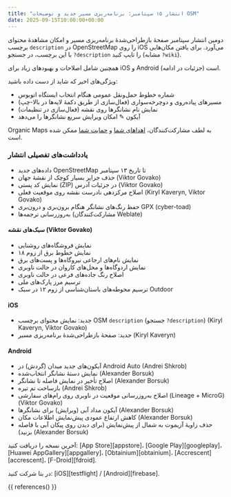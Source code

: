```yaml
---
title: "انتشار ۱۵ سپتامبر: برنامه‌ریزی مسیر جدید و توضیحات OSM"
date: 2025-09-15T10:00:00+00:00
---
```


دومین انتشار سپتامبر صفحهٔ بازطراحی‌شدهٔ برنامه‌ریزی مسیر و امکان مشاهدهٔ محتوای برچسب `description` در OpenStreetMap را روی iOS می‌آورد. برای یافتن مکان‌هایی با این برچسب، در جستجو `?description` را تایپ کنید (مشابه `?wiki`).

همچنین شامل اصلاحات و بهبودهای زیاد برای iOS و Android است (جزئیات در ادامه).

ویژگی‌های اخیر که شاید از دست داده باشید:
- شماره خطوط حمل‌ونقل عمومی هنگام انتخاب ایستگاه اتوبوس
- مسیرهای پیاده‌روی و دوچرخه‌سواری (فعال‌سازی از طریق دکمهٔ لایه‌ها در بالا-چپ)
- نمایش نام نشانگرها روی نقشه (فعال‌سازی در تنظیمات)
- آیکون ✎ امکان ویرایش سریع نشانگرها را می‌دهد

Organic Maps به لطف مشارکت‌کنندگان، [اهداهای شما](@/donate/index.fa-IR.md) و [حمایت شما](@/contribute/index.md) ممکن شده است.

### یادداشت‌های تفصیلی انتشار

- داده‌های جدید OpenStreetMap تا تاریخ ۱۳ سپتامبر
- حذف جزایر بسیار کوچک از نقشهٔ جهان (Viktor Govako)
- نمایش کد پستی (ZIP) در جزئیات آدرس (Viktor Govako)
- اصلاح مرکزدهی نادرست نقشه روی موقعیت فعلی (Kiryl Kaveryn, Viktor Govako)
- حفظ رنگ‌های نشانگر هنگام برون‌بری و درون‌بری GPX (cyber-toad)
- به‌روزرسانی ترجمه‌ها (مشارکت‌کنندگان Weblate)

#### سبک‌های نقشه (Viktor Govako)

- نمایش فروشگاه‌های روشنایی
- نمایش خطوط برق از زوم ۱۸
- نمایش نام‌های ارجاعی نیروگاه‌ها و پست‌های برق
- نمایش اردوگاه‌ها و محل‌های کاروان در حالت ناوبری
- اصلاح رنگ جاده‌های فرعی در حالت ناوبری
- ترسیم مرز پارک‌های ملی
- ترسیم محوطه‌های باستان‌شناسی از زوم ۱۲ در سبک Outdoor

#### iOS

- جدید: نمایش محتوای برچسب OSM `description` (جستجو `?description`) (Kiryl Kaveryn, Viktor Govako)
- جدید: صفحهٔ بازطراحی‌شدهٔ برنامه‌ریزی مسیر (Kiryl Kaveryn)

#### Android

- آیکون‌های جدید میدان (گردش) در Android Auto (Andrei Shkrob)
- نمایش دستهٔ نشانگر انتخاب‌شده (Alexander Borsuk)
- اصلاح تأخیر در نمایش فاصله تا نشانگر (Alexander Borsuk)
- بازساخت تم تیره (Andrei Shkrob)
- اصلاح به‌روزرسانی موقعیت در ناوبری روی رام‌های سفارشی (Lineage + MicroG) (Viktor Govako)
- آیکون مداد آبی (ویرایش) برای نشانگرها (Alexander Borsuk)
- کاهش ارتفاع عمودی پیش‌نمایش اطلاعات مکان (Alexander Borsuk)
- حذف زاویهٔ آزیموت به شمال از پیش‌نمایش (برای دیدن روی پیکان آبی با فاصله بزنید) (Alexander Borsuk)

آخرین نسخه را دریافت کنید: [App Store][appstore]، [Google Play][googleplay]، [Huawei AppGallery][appgallery]، [Obtainium][obtainium]، [Accrescent][accrescent]، [F-Droid][fdroid].

در بتا شرکت کنید: [iOS][testflight] / [Android][firebase].

{{ references() }}
